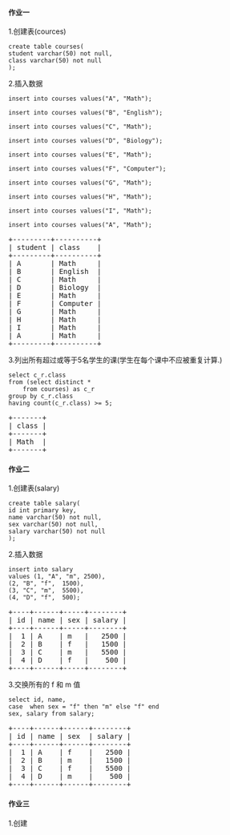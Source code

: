 #### 作业一
1.创建表(cources)
```
create table courses(
student varchar(50) not null,
class varchar(50) not null
);
```

2.插入数据
```
insert into courses values("A", "Math");

insert into courses values("B", "English");

insert into courses values("C", "Math");

insert into courses values("D", "Biology");

insert into courses values("E", "Math");

insert into courses values("F", "Computer");

insert into courses values("G", "Math");

insert into courses values("H", "Math");

insert into courses values("I", "Math");

insert into courses values("A", "Math");
```

<pre>
+---------+----------+
| student | class    |
+---------+----------+
| A       | Math     |
| B       | English  |
| C       | Math     |
| D       | Biology  |
| E       | Math     |
| F       | Computer |
| G       | Math     |
| H       | Math     |
| I       | Math     |
| A       | Math     |
+---------+----------+
</pre>

3.列出所有超过或等于5名学生的课(学生在每个课中不应被重复计算.)
```
select c_r.class 
from (select distinct * 
    from courses) as c_r 
group by c_r.class  
having count(c_r.class) >= 5;
```
<pre>
+-------+
| class |
+-------+
| Math  |
+-------+
</pre>

#### 作业二
1.创建表(salary)
```
create table salary(
id int primary key,
name varchar(50) not null,
sex varchar(50) not null,
salary varchar(50) not null
);

```

2.插入数据
```
insert into salary
values (1, "A", "m", 2500),
(2, "B", "f",  1500),
(3, "C", "m",  5500),
(4, "D", "f",  500);
```
<pre>
+----+------+-----+--------+
| id | name | sex | salary |
+----+------+-----+--------+
|  1 | A    | m   |   2500 |
|  2 | B    | f   |   1500 |
|  3 | C    | m   |   5500 |
|  4 | D    | f   |    500 |
+----+------+-----+--------+
</pre>

3.交换所有的 f 和 m 值
```
select id, name, 
case  when sex = "f" then "m" else "f" end 
sex, salary from salary;
```
<pre>
+----+------+------+--------+
| id | name | sex  | salary |
+----+------+------+--------+
|  1 | A    | f    |   2500 |
|  2 | B    | m    |   1500 |
|  3 | C    | f    |   5500 |
|  4 | D    | m    |    500 |
+----+------+------+--------+
</pre>

#### 作业三
1.创建